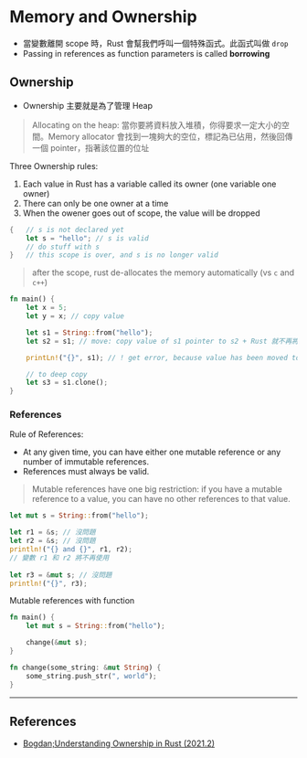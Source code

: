 # Memory and Ownership

- 當變數離開 scope 時，Rust 會幫我們呼叫一個特殊函式。此函式叫做 `drop`
- Passing in references as function parameters is called **borrowing**

## Ownership

- Ownership 主要就是為了管理 Heap

> Allocating on the heap: 當你要將資料放入堆積，你得要求一定大小的空間。Memory allocator 會找到一塊夠大的空位，標記為已佔用，然後回傳一個 pointer，指著該位置的位址

Three Ownership rules:

1. Each value in Rust has a variable called its owner (one variable one owner)
2. There can only be one owner at a time
3. When the owener goes out of scope, the value will be dropped
  ```rust
  {   // s is not declared yet
      let s = "hello"; // s is valid
      // do stuff with s
  }   // this scope is over, and s is no longer valid
  ```

  > after the scope, rust de-allocates the memory automatically (vs `c` and `c++`)



```rust
fn main() {
    let x = 5;
    let y = x; // copy value

    let s1 = String::from("hello");
    let s2 = s1; // move: copy value of s1 pointer to s2 + Rust 就不再將 s1 視爲有效 (prevent double free)

    printLn!("{}", s1); // ! get error, because value has been moved to s2

    // to deep copy
    let s3 = s1.clone();
}
```

### References

Rule of References:

- At any given time, you can have either one mutable reference or any number of immutable references.
- References must always be valid.

> Mutable references have one big restriction: if you have a mutable reference to a value, you can have no other references to that value. 

```rust
let mut s = String::from("hello");

let r1 = &s; // 沒問題
let r2 = &s; // 沒問題
println!("{} and {}", r1, r2);
// 變數 r1 和 r2 將不再使用
    
let r3 = &mut s; // 沒問題
println!("{}", r3);
```

Mutable references with function

```rust
fn main() {
    let mut s = String::from("hello");

    change(&mut s);
}

fn change(some_string: &mut String) {
    some_string.push_str(", world");
}
```

---

## References

- [Bogdan;Understanding Ownership in Rust (2021.2)](https://youtu.be/VFIOSWy93H0)